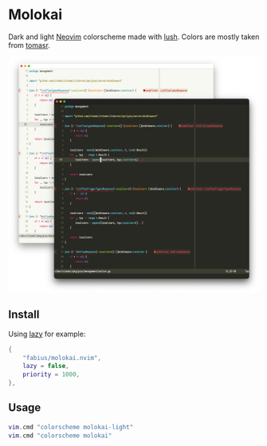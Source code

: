 # Molokai

Dark and light [Neovim](https://github.com/neovim/neovim) colorscheme made with [lush](https://github.com/rktjmp/lush.nvim).
Colors are mostly taken from [tomasr](https://github.com/tomasr/molokai).

![screen](./screen.png)

## Install

Using [lazy](https://github.com/folke/lazy.nvim) for example:

```lua
{
    "fabius/molokai.nvim",
    lazy = false,
    priority = 1000,
},
```

## Usage

```lua
vim.cmd "colorscheme molokai-light"
vim.cmd "colorscheme molokai"
```

